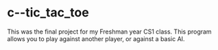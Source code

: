 # c--tic_tac_toe

This was the final project for my Freshman year CS1 class. This program allows you to play against another player, or against a basic AI.
